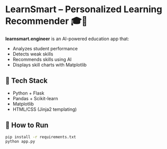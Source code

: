 # LearnSmart – Personalized Learning Recommender 🎓🤖

**learnsmart.engineer** is an AI-powered education app that:
- Analyzes student performance
- Detects weak skills
- Recommends skills using AI
- Displays skill charts with Matplotlib

## 🔧 Tech Stack
- Python + Flask
- Pandas + Scikit-learn
- Matplotlib
- HTML/CSS (Jinja2 templating)

## 🚀 How to Run
```bash
pip install -r requirements.txt
python app.py

